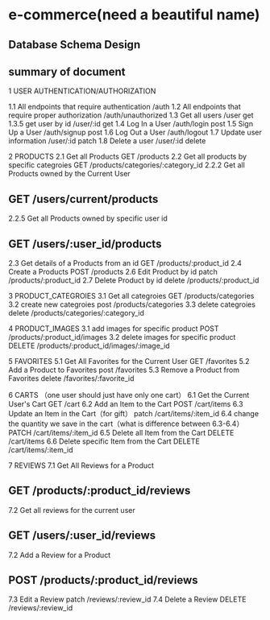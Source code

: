 # e-commerce(need a beautiful name)

## Database Schema Design

## summary of document
1 USER AUTHENTICATION/AUTHORIZATION

1.1 All endpoints that require authentication
/auth
1.2 All endpoints that require proper authorization
/auth/unauthorized
1.3 Get all users
/user get
1.3.5 get user by id
/user/:id get
1.4 Log In a User
/auth/login post
1.5 Sign Up a User
/auth/signup post
1.6 Log Out a User
/auth/logout 
1.7 Update user information
/user/:id patch
1.8 Delete a user
/user/:id delete

2 PRODUCTS
2.1 Get all Products 
GET /products
2.2 Get all products by specific categroies
GET /products/categories/:category_id
2.2.2 Get all Products owned by the Current User
## GET /users/current/products
2.2.5 Get all Products owned by specific user id
## GET /users/:user_id/products
2.3 Get details of a Products from an id
GET /products/:product_id
2.4 Create a Products
POST /products
2.6 Edit Product by id
patch /products/:product_id
2.7 Delete Product by id
delete /products/:product_id


3 PRODUCT_CATEGROIES
3.1 Get all categroies
GET /products/categories
3.2 create new categroies
post /products/categories
3.3 delete categroies
delete /products/categories/:category_id

4 PRODUCT_IMAGES
3.1 add images for specific product
POST /products/:product_id/images
3.2 delete images for specific product
DELETE /products/:product_id/images/:image_id

5 FAVORITES
5.1 Get All Favorites for the Current User
GET /favorites
5.2 Add a Product to Favorites
post /favorites
5.3 Remove a Product from Favorites
delete /favorites/:favorite_id

6 CARTS （one user should just have only one cart）
6.1 Get the Current User's Cart
GET /cart
6.2 Add an Item to the Cart
POST /cart/items
6.3 Update an Item in the Cart（for gift）
patch /cart/items/:item_id
6.4 change the quantity we save in the cart（what is difference between 6.3-6.4）
PATCH /cart/items/:item_id
6.5 Delete all Item from the Cart
DELETE /cart/items
6.6 Delete specific Item from the Cart
DELETE /cart/items/:item_id

7 REVIEWS
7.1 Get All Reviews for a Product
## GET /products/:product_id/reviews
7.2 Get all reviews for the current user
## GET /users/:user_id/reviews
7.2 Add a Review for a Product
## POST /products/:product_id/reviews
7.3 Edit a Review
patch /reviews/:review_id
7.4 Delete a Review
DELETE /reviews/:review_id
